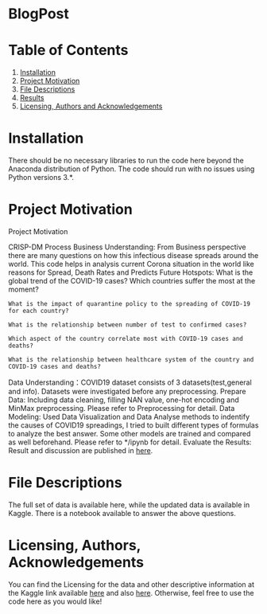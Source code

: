 # BlogPost
# Table of Contents

1. [Installation](#ins)
2. [Project Motivation](#pro)
3. [File Descriptions](#fil)
4. [Results](#res)
5. [Licensing, Authors and Acknowledgements](#lic)

<a name="ins"></a>
# Installation

There should be no necessary libraries to run the code here beyond the Anaconda distribution of Python. The code should run with no issues using Python versions 3.*.

<a name="pro"></a>
# Project Motivation
Project Motivation

CRISP-DM Process
Business Understanding: From Business perspective there are many questions on how this infectious disease spreads around the world. This code helps in analysis current Corona situation in the world like reasons for Spread, Death Rates and Predicts Future Hotspots:
    What is the global trend of the COVID-19 cases? Which countries suffer the most at the moment?

    What is the impact of quarantine policy to the spreading of COVID-19 for each country?

    What is the relationship between number of test to confirmed cases?

    Which aspect of the country correlate most with COVID-19 cases and deaths?

    What is the relationship between healthcare system of the country and COVID-19 cases and deaths?
Data Understanding：COVID19 dataset consists of 3 datasets(test,general and info). Datasets were investigated before any preprocessing.
Prepare Data: Including data cleaning, filling NAN value, one-hot encoding and MinMax preprocessing. Please refer to Preprocessing for detail.
Data Modeling: Used Data Visualization and Data Analyse methods to indentify the causes of COVID19 spreadings, I tried to built different types of formulas to analyze the best answer. Some other models are trained and compared as well beforehand. Please refer to */ipynb for detail.
Evaluate the Results: Result and discussion are published in [here](https://medium.com/@vladyslav.didkovsky/the-covid-19-riddle-why-does-the-virus-wallop-some-places-and-spare-others-896ca551a36a?sk=12959bc7e16d5abf09e6f7707efed29c).

<a name="fil"></a>
# File Descriptions

The full set of data is available here, while the updated data is available in Kaggle. There is a notebook available to answer the above questions.

<a name="lic"></a>
# Licensing, Authors, Acknowledgements

You can find the Licensing for the data and other descriptive information at the Kaggle link available [here](https://www.kaggle.com/sudalairajkumar/novel-corona-virus-2019-dataset) and also [here](https://www.kaggle.com/koryto/countryinfo). Otherwise, feel free to use the code here as you would like!
